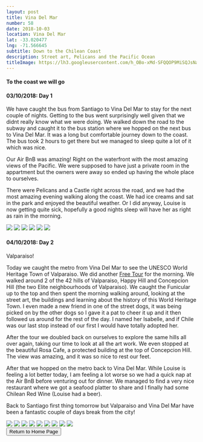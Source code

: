 ```yaml
---
layout: post
title: Vina Del Mar
number: 58
date: 2018-10-03
location: Vina Del Mar
lat: -33.020477
lng: -71.566645
subtitle: Down to the Chilean Coast
description: Street art, Pelicans and the Pacific Ocean
titleImage: https://lh3.googleusercontent.com/h_OBo-xMd-SFQQOP9MiSQJsNa3uMrnTuCvNfmGCg4Fbup2tO2_bFb2b1iO93IIe-eZCUl9asAXdx4h9oplmspG7XVYOBVb10BOOdAj0rQbu_btQOgvn0nHm6zpA6XdhCs4C-EmOqM_g=w2400
---
```


<h4>To the coast we will go</h4>

<h4>03/10/2018: Day 1</h4>

We have caught the bus from Santiago to Vina Del Mar to stay for the next couple of nights. Getting to the bus went surprisingly well given that we didnt really know what we were doing.
We walked down the road to the subway and caught it to the bus station where we hopped on the next bus to Vina Del Mar. It was a long but comfortable journey down to the coast. The bus took 2 hours to get there but we managed to sleep quite a lot of it which was nice.

Our Air BnB was amazing! Right on the waterfront with the most amazing views of the Pacific. We were supposed to have just a private room in the appartment but the owners were away so ended up having the whole place to ourselves. 

There were Pelicans and a Castle right across the road, and we had the most amazing evening walking along the coast. We had ice creams and sat in the park and enjoyed the beautiful weather. 
Or I did anyway, Louise is now getting quite sick, hopefully a good nights sleep will have her as right as rain in the morning.

<img src="https://lh3.googleusercontent.com/yS3f3Dz0fsgXr4Yq4vudsBoyPCq7VDB5tmCnTtxHN-o6y9YPW7h10p0EyyjSSEu6mO0sPvaYvBSi6Ksnt0fY7C86d36coIoNeCAfb3_8IXwxLrcICTA438tDRQH-ejOZ_DneB2ygscA=w2400" class="image1">
<img src="https://lh3.googleusercontent.com/BbvYxOURpWfVSruKtrCFdzK0rEUw3PBnHfMEYkyKK1ivdkpcLMiefc-v_ZQ7dHTNZxRfxyLr_kzwvYnzHYkJHEo6_jKvXoaXOhG4I7zbIE5rrnFNpdHkFJo_TxfvGNkp8urIa0vGBOk=w2400" class="image1">
<img src="https://lh3.googleusercontent.com/S7UjOxrMdMxTygmDxI6VyItLXvJGl8vj2c0kXwpDRCiCG7xer2XsMgHQVwuJwP2C9hBvZ3V4j902ovCVDySHjMpHmoSXe9EGSU01_LDfOQpxtMSJwBfF8vWPLNBIxt8azeORV_XwEbE=w2400" class="image1">
<img src="https://lh3.googleusercontent.com/yLueScXKCHhkVdeG7S7nQFNM-Z5G9-33JyVCkrEwPqZtK3I5NGOyWPJr1621Bo3eAi2Js6DYDlfYcJjjbrTwrlyrN8KiEqhAXO_DiKoURMJFBctlLQTGA5RuVjVj4qRHZXAdGziBGSs=w2400" class="image1">
<img src="https://lh3.googleusercontent.com/NiQkI8eAKEViLXNJ1LKZQpfU2_nIW8u3gsMNBDd40hgPdkNgl6QPbW7_gE2NO7D2WGRtULgg1GilTUzcbmHzjh5DBU4Z-zbKBugrmZ0wPo_O1M5IYy3fBufizf3gTjmt_fambYGpHfM=w2400" class="image1">
<img src="https://lh3.googleusercontent.com/8jdUDg08dASB5bwO7fuHMqnF6bLKH3TjPTPaOm9DKsK1LTydgQ436VnQO5QcHnwuX6YkaFg9tLo8X6U7fLekn-QsNW5EVQiSFbxTnh8zKZFaQYDwS5bZuKWKH3U2X06XJG73lzwWjOo=w2400" class="image1">

<h4>04/10/2018: Day 2</h4>

Valparaiso!

Today we caught the metro from Vina Del Mar to see the UNESCO World Heritage Town of Valparaiso. We did another <a target="_blank" href="http://www.freetourvalparaiso.cl/portada.html">Free Tour</a> for the morning.
We walked around 2 of the 42 hills of Valparaiso, Happy Hill and Concepcion Hill (the two Elite neighbourhoods of Valparaiso). 
We caught the Funicular up to the top and then spent the morning walking around, looking at the street art, the buildings and learning about the history of this World Heritage Town. 
I even made a new friend in one of the street dogs, it was being picked on by the other dogs so I gave it a pat to cheer it up and it then followed us around for the rest of the day. I named her Isabelle, and if Chile was our last stop instead of our first I would have totally adopted her. 

After the tour we doubled back on ourselves to explore the same hills all over again, taking our time to look at all the art work. 
We even stopped at the beautiful Rosa Cafe, a protected building at the top of Concepcion Hill. The view was amazing, and it was so nice to rest our feet.

After that we hopped on the metro back to Vina Del Mar. While Louise is feeling a lot better today, I am feeling a lot worse so we had a quick nap at the Air BnB before venturing out for dinner. 
We managed to find a very nice restaurant where we got a seafood platter to share and I finally had some Chilean Red Wine (Louise had a beer).

Back to Santiago first thing tomorrow but Valparaiso and Vina Del Mar have been a fantastic couple of days break from the city!

<img src="https://lh3.googleusercontent.com/Tm3V8NeXXbNL1_hMK1A6RJoteWW_NjHDw0rz1nW1gq0l99J79-7xvL5ATm0Bzf-e1Q2qqKG9HQKvwglUSi4qk06QvSpnfYCrxnE-30LBvKxT02Zww8CW3e5bilZnDjzzulPkRAfmw0I=w2400" class="image1">
<img src="https://lh3.googleusercontent.com/w1ZFHTZLPqr8asVVI9RKXwwHId67b3d-Hit8WNVBeQ99KXmC6_39Ot-nes03uVx06faTN1Iyn38nARr7LnI9jSs4gja8VYITg7o3MILgpb5bEXk35rg7hsaRMls4KyeEBVm3usvufhs=w2400" class="image1">
<img src="https://lh3.googleusercontent.com/IIvbVwTc22aL0edibOjkulbgqrzEkuCHHVJE1p_ySiR5HPNm4TzZDdjyoSb7UWs0XxcyAz8h4K0FAPj3qcfCgM0zoA6Im1n_9GCk1UPHj4n9DCUpBTdnYQZJZ87Oqt4bF4_aRw95RN0=w2400" class="image1">
<img src="https://lh3.googleusercontent.com/tfOn4WeZpkYdD7YhnuCDArj4-uAPDNJQjvsWdUrdoVUhOVL7s4tyST9sUpEy-B92O5K56q5N4teNt1Cx1MGPBAL9vlJszPuNiwdxx7xsdFLGXWgEhSxZZL5wzh4Lcemm5T7Fzn6H-vo=w2400" class="image1">
<img src="https://lh3.googleusercontent.com/S-aILqaRUCI_wbM2WqM6BkLPT5Ge5u5Hh4N8bh-IO3dOZe4COh4Giifnui0UDs-_x_wkulQj0EDfVwzkyhzAiTjKx0MH37l9K60m0K-KkJjMLZH4ygOV1xqOR-GeSvNBwNA812ZJVMc=w2400" class="image1">
<img src="https://lh3.googleusercontent.com/4Vkij87nj7tXIrGgkBCmZEQd5tvG4wYgOzqeW6KT1jInI3blpZJk_k9LCp8E4PAsTk4M6-CN21XlRzpvkwHCCCw4C_si708u4L5dJ8qEoNfFQYnigIKJlbvCpDxsDGTQ43r2M9Q1ljI=w2400" class="image1">
<img src="https://lh3.googleusercontent.com/aXarAIN8Ok_n4kqJqPAJ7mIJ6t6pDVEUMN1D1NsukSPoV9M1s3RqqggtVz72zh5xhYor04VP2cT4tTcZagYNNU6FSzMGwVV0InaaMe2RjEujN0QLJZPDsTdkT_rCFLCgjIhFvOFxfvY=w2400" class="image1">
<img src="https://lh3.googleusercontent.com/VndiJPVNpRgWlQCXnN2tnkGkwOEkjpsWD6L-F_tbIwgYeXLvlfhsI6IoM9En0PsmZfUreFKrFllc4DpU45OmsuPIMsfx23SrFLGqR9CdNaILSPLGmETCuHakBtbn69E8uwnlcnuuNUA=w2400" class="image1">
<img src="https://lh3.googleusercontent.com/iKri4PB3pq_LWRI03fau8pSC6-imVKO_rD2PpOrypeNl3vyFhh-mk-ujNPLyIJW0SttVSLAGdjTBf7ffaZhUu9lKJUYpYhCdxuDj8bmgpcNIEPt4KQfKIoKCfmCqBNZRY9nBE_f4uPQ=w2400" class="image1">


<div class="wrapper">
  <input type="button" class="button" value="Return to Home Page" onclick="self.close()">
</div>
